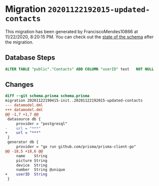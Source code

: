 # Migration `20201122192015-updated-contacts`

This migration has been generated by FranciscoMendes10866 at 11/22/2020, 8:20:15 PM.
You can check out the [state of the schema](./schema.prisma) after the migration.

## Database Steps

```sql
ALTER TABLE "public"."Contacts" ADD COLUMN "userID" text   NOT NULL 
```

## Changes

```diff
diff --git schema.prisma schema.prisma
migration 20201122190415-init..20201122192015-updated-contacts
--- datamodel.dml
+++ datamodel.dml
@@ -1,7 +1,7 @@
 datasource db {
     provider = "postgresql"
-    url = "***"
+    url = "***"
 }
 generator db {
     provider = "go run github.com/prisma/prisma-client-go"
@@ -18,5 +18,6 @@
     name    String
     picture String
     device  String
     number  String @unique
+    userID  String
 }
```


